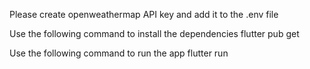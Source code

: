 Please create openweathermap API key and add it to the .env file

Use the following command to install the dependencies flutter pub get

Use the following command to run the app flutter run
